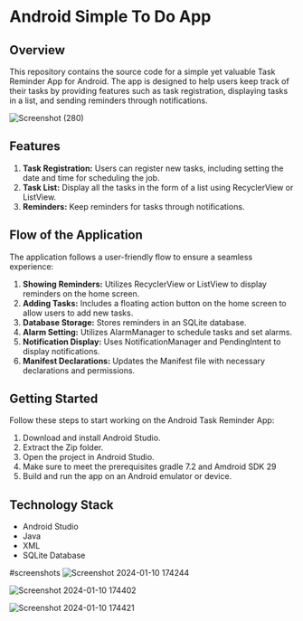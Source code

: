 # Android Simple To Do App

## Overview

This repository contains the source code for a simple yet valuable Task Reminder App for Android. The app is designed to help users keep track of their tasks by providing features such as task registration, displaying tasks in a list, and sending reminders through notifications.

![Screenshot (280)](https://github.com/PremSagar2002/SimpleToDoApp/assets/94881520/94e27c40-8007-4d22-a13e-13f42c3627e0)


## Features

1. **Task Registration:** Users can register new tasks, including setting the date and time for scheduling the job.
2. **Task List:** Display all the tasks in the form of a list using RecyclerView or ListView.
3. **Reminders:** Keep reminders for tasks through notifications.

## Flow of the Application

The application follows a user-friendly flow to ensure a seamless experience:

1. **Showing Reminders:** Utilizes RecyclerView or ListView to display reminders on the home screen.
2. **Adding Tasks:** Includes a floating action button on the home screen to allow users to add new tasks.
3. **Database Storage:** Stores reminders in an SQLite database.
4. **Alarm Setting:** Utilizes AlarmManager to schedule tasks and set alarms.
5. **Notification Display:** Uses NotificationManager and PendingIntent to display notifications.
6. **Manifest Declarations:** Updates the Manifest file with necessary declarations and permissions.



## Getting Started

Follow these steps to start working on the Android Task Reminder App:

1. Download and install Android Studio.
2. Extract the Zip folder.
3. Open the project in Android Studio.
4. Make sure to meet the prerequisites gradle 7.2 and Amdroid SDK 29
5. Build and run the app on an Android emulator or device.

## Technology Stack

- Android Studio
- Java
- XML
- SQLite Database

#screenshots
![Screenshot 2024-01-10 174244](https://github.com/PremSagar2002/SimpleToDoApp/assets/94881520/da7fb4c7-0ae3-4c3e-a74d-1ef6340f3652)



![Screenshot 2024-01-10 174402](https://github.com/PremSagar2002/SimpleToDoApp/assets/94881520/dc87083b-2b68-4ba9-8421-c8b9d372edf0)


![Screenshot 2024-01-10 174421](https://github.com/PremSagar2002/SimpleToDoApp/assets/94881520/5cdc00ca-fc49-4315-90c2-9f8b8ec08c10)
